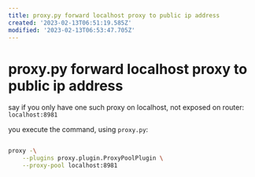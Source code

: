 ```yaml
---
title: proxy.py forward localhost proxy to public ip address
created: '2023-02-13T06:51:19.585Z'
modified: '2023-02-13T06:53:47.705Z'
---
```


# proxy.py forward localhost proxy to public ip address

say if you only have one such proxy on localhost, not exposed on router: `localhost:8981`

you execute the command, using `proxy.py`:

```bash

proxy -\
    --plugins proxy.plugin.ProxyPoolPlugin \
    --proxy-pool localhost:8981

```
